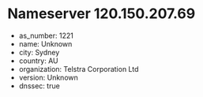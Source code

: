 # Nameserver 120.150.207.69

* as_number: 1221
* name: Unknown
* city: Sydney
* country: AU
* organization: Telstra Corporation Ltd
* version: Unknown
* dnssec: true
